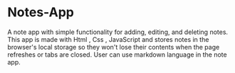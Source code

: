 # Notes-App
A note app with simple functionality for adding, editing, and deleting notes. This app is made with Html , Css , JavaScript and stores notes in the browser's local storage so they won't lose their contents when the page refreshes or tabs are closed. User can use markdown language in the note app.
